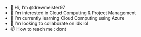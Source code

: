 - 👋 Hi, I’m @drewmeister97
- 👀 I’m interested in Cloud Computing & Project Management
- 🌱 I’m currently learning Cloud Computing using Azure
- 💞️ I’m looking to collaborate on idk lol
- 📫 How to reach me : dont

<!---
drewmeister97/drewmeister97 is a ✨ special ✨ repository because its `README.md` (this file) appears on your GitHub profile.
You can click the Preview link to take a look at your changes.
--->
